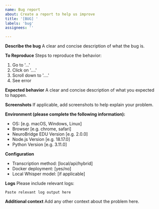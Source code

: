 ```yaml
---
name: Bug report
about: Create a report to help us improve
title: '[BUG] '
labels: 'bug'
assignees: ''

---
```


**Describe the bug**
A clear and concise description of what the bug is.

**To Reproduce**
Steps to reproduce the behavior:
1. Go to '...'
2. Click on '....'
3. Scroll down to '....'
4. See error

**Expected behavior**
A clear and concise description of what you expected to happen.

**Screenshots**
If applicable, add screenshots to help explain your problem.

**Environment (please complete the following information):**
 - OS: [e.g. macOS, Windows, Linux]
 - Browser [e.g. chrome, safari]
 - NeuroBridge EDU Version [e.g. 2.0.0]
 - Node.js Version [e.g. 18.17.0]
 - Python Version [e.g. 3.11.0]

**Configuration**
- Transcription method: [local/api/hybrid]
- Docker deployment: [yes/no]
- Local Whisper model: [if applicable]

**Logs**
Please include relevant logs:
```
Paste relevant log output here
```

**Additional context**
Add any other context about the problem here.